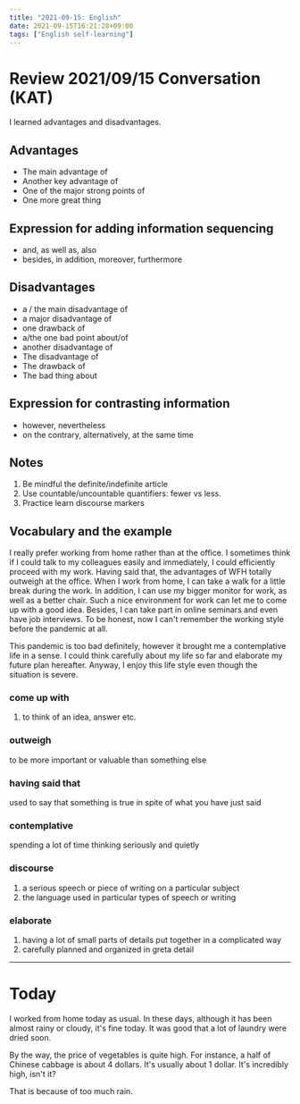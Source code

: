```yaml
---
title: "2021-09-15: English"
date: 2021-09-15T16:21:28+09:00
tags: ["English self-learning"]
---
```


# Review 2021/09/15 Conversation (KAT)

I learned advantages and disadvantages.

## Advantages
* The main advantage of
* Another key advantage of
* One of the major strong points of
* One more great thing

## Expression for adding information sequencing
* and, as well as, also
* besides, in addition, moreover, furthermore

## Disadvantages
* a / the main disadvantage of
* a major disadvantage of
* one drawback of
* a/the one bad point about/of
* another disadvantage of
* The disadvantage of
* The drawback of
* The bad thing about

## Expression for contrasting information
* however, nevertheless
* on the contrary, alternatively, at the same time

## Notes
1. Be mindful the definite/indefinite article
2. Use countable/uncountable quantifiers: fewer vs less.
3. Practice learn discourse markers

## Vocabulary and the example
I really prefer working from home rather than at the office.
I sometimes think if I could talk to my colleagues easily and immediately, I could efficiently proceed with my work.
Having said that, the advantages of WFH totally outweigh at the office.
When I work from home, I can take a walk for a little break during the work.
In addition, I can use my bigger monitor for work, as well as a better chair.
Such a nice environment for work can let me to come up with a good idea.
Besides, I can take part in online seminars and even have job interviews.
To be honest, now I can't remember the working style before the pandemic at all.

This pandemic is too bad definitely, however it brought me a contemplative life in a sense.
I could think carefully about my life so far and elaborate my future plan hereafter.
Anyway, I enjoy this life style even though the situation is severe.


### come up with
1. to think of an idea, answer etc.

### outweigh
to be more important or valuable than something else

### having said that
used to say that something is true in spite of what you have just said

### contemplative
spending a lot of time thinking seriously and quietly

### discourse
1. a serious speech or piece of writing on a particular subject
3. the language used in particular types of speech or writing

### elaborate
1. having a lot of small parts of details put together in a complicated way
2. carefully planned and organized in greta detail

---

# Today

I worked from home today as usual.
In these days, although it has been almost rainy or cloudy,
it's fine today.
It was good that a lot of laundry were dried soon.

By the way, the price of vegetables is quite high.
For instance, a half of Chinese cabbage is about 4 dollars.
It's usually about 1 dollar.
It's incredibly high, isn't it?

That is because of too much rain.
